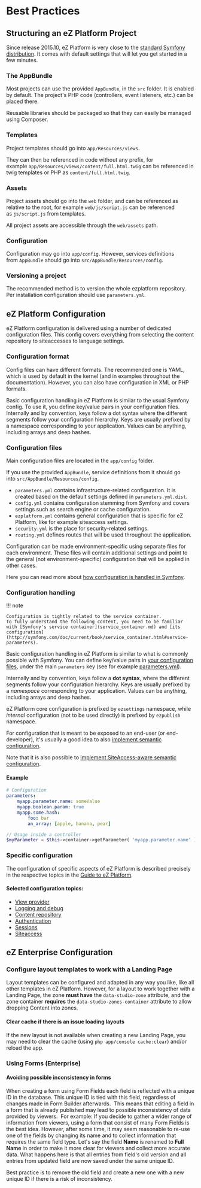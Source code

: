 # Best Practices

## Structuring an eZ Platform Project

Since release 2015.10, eZ Platform is very close to the [standard Symfony distribution](https://github.com/symfony/symfony-standard). It comes with default settings that will let you get started in a few minutes.

### The AppBundle

Most projects can use the provided `AppBundle`, in the `src` folder. It is enabled by default. The project's PHP code (controllers, event listeners, etc.) can be placed there. 

Reusable libraries should be packaged so that they can easily be managed using Composer.

### Templates

Project templates should go into `app/Resources/views`.

They can then be referenced in code without any prefix, for example `app/Resources/views/content/full.html.twig` can be referenced in twig templates or PHP as `content/full.html.twig`.

### Assets

Project assets should go into the `web` folder, and can be referenced as relative to the root, for example `web/js/script.js` can be referenced as `js/script.js` from templates.

All project assets are accessible through the `web/assets` path.

### Configuration

Configuration may go into `app/config`. However, services definitions from `AppBundle` should go into `src/AppBundle/Resources/config`.

### Versioning a project

The recommended method is to version the whole ezplatform repository. Per installation configuration should use `parameters.yml`.

## eZ Platform Configuration

eZ Platform configuration is delivered using a number of dedicated configuration files. This config covers everything from selecting the content repository to siteaccesses to language settings.

### Configuration format

Config files can have different formats. The recommended one is YAML, which is used by default in the kernel (and in examples throughout the documentation). However, you can also have configuration in XML or PHP formats.

Basic configuration handling in eZ Platform is similar to the usual Symfony config. To use it, you define key/value pairs in your configuration files. Internally and by convention, keys follow a dot syntax where the different segments follow your configuration hierarchy. Keys are usually prefixed by a namespace corresponding to your application. Values can be anything, including arrays and deep hashes.

### Configuration files

Main configuration files are located in the `app/config` folder.

If you use the provided `AppBundle`, service definitions from it should go into `src/AppBundle/Resources/config`.

- `parameters.yml` contains infrastructure-related configuration. It is created based on the default settings defined in `parameters.yml.dist`.
- `config.yml` contains configuration stemming from Symfony and covers settings such as search engine or cache configuration.
- `ezplatform.yml` contains general configuration that is specific for eZ Platform, like for example siteaccess settings.
- `security.yml` is the place for security-related settings.
- `routing.yml` defines routes that will be used throughout the application.

Configuration can be made environment-specific using separate files for each environment. These files will contain additional settings and point to the general (not environment-specific) configuration that will be applied in other cases.

Here you can read more about [how configuration is handled in Symfony](http://symfony.com/doc/current/best_practices/configuration.html).

### Configuration handling

!!! note

    Configuration is tightly related to the service container.
    To fully understand the following content, you need to be familiar with [Symfony's service container](service_container.md) and [its configuration](http://symfony.com/doc/current/book/service_container.html#service-parameters).

Basic configuration handling in eZ Platform is similar to what is commonly possible with Symfony.
You can define key/value pairs in [your configuration files](http://symfony.com/doc/current/book/service_container.html#importing-other-container-configuration-resources),
under the main `parameters` key (see for example [parameters.yml](https://github.com/ezsystems/ezplatform/blob/master/app/config/parameters.yml.dist#L2)).

Internally and by convention, keys follow a **dot syntax**, where the different segments follow your configuration hierarchy. Keys are usually prefixed by a *namespace* corresponding to your application. Values can be anything, including arrays and deep hashes.

eZ Platform core configuration is prefixed by `ezsettings` namespace, while *internal* configuration (not to be used directly) is prefixed by `ezpublish` namespace.

For configuration that is meant to be exposed to an end-user (or end-developer),
it's usually a good idea to also [implement semantic configuration](http://symfony.com/doc/current/components/config/definition.html).

Note that it is also possible to [implement SiteAccess-aware semantic configuration](../cookbook/exposing_siteaccess_aware_configuration_for_your_bundle.md).

#### Example

``` yaml
# Configuration
parameters:
    myapp.parameter.name: someValue
    myapp.boolean.param: true
    myapp.some.hash:
        foo: bar
        an_array: [apple, banana, pear]
```

``` php
// Usage inside a controller
$myParameter = $this->container->getParameter( 'myapp.parameter.name' );
```

### Specific configuration

The configuration of specific aspects of eZ Platform is described precisely in the respective topics in the [Guide to eZ Platform](guide_to_ez_platform.md).

#### Selected configuration topics:

- [View provider](content_rendering.md#view-provider-configuration)
- [Logging and debug](devops.md#logging-and-debug-configuration)
- [Content repository](repository.md#content-repository-configuration)
- [Authentication](security.md#configuration)
- [Sessions](sessions.md#configuration)
- [Siteaccess](siteaccess.md#basics)

## eZ Enterprise Configuration

### Configure layout templates to work with a Landing Page

Layout templates can be configured and adapted in any way you like, like all other templates in eZ Platform. However, for a layout to work together with a Landing Page, the zone **must have** the `data-studio-zone` attribute, and the zone container **requires** the `data-studio-zones-container` attribute to allow dropping Content into zones.

#### Clear cache if there is an issue loading layouts

If the new layout is not available when creating a new Landing Page, you may need to clear the cache (using `php app/console cache:clear`) and/or reload the app.

### Using Forms (Enterprise)

#### Avoiding possible inconsistency in forms

When creating a form using Form Fields each field is reflected with a unique ID in the database. This unique ID is tied with this field, regardless of changes made in Form Builder afterwards. 
This means that editing a field in a form that is already published may lead to possible inconsistency of data provided by viewers. 
For example: If you decide to gather a wider range of information from viewers, using a form that consist of many Form Fields is the best idea. However, after some time, it may seem reasonable to re-use one of the fields by changing its name and to collect information that requires the same field type. Let's say the field **Name** is renamed to **Full Name** in order to make it more clear for viewers and collect more accurate data. What happens here is that all entries from field's old version and all entries from updated field are now saved under the same unique ID. 

Best practice is to remove the old field and create a new one with a new unique ID if there is a risk of inconsistency.
